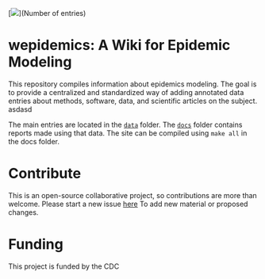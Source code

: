 [![](https://img.shields.io/endpoint?url=https%3A%2F%2Fut-iddynamics.github.io%2Fwepidemics%2Finfo%2Fentries.json)](Number of entries)

# wepidemics: A Wiki for Epidemic Modeling

This repository compiles information about epidemics modeling. The goal is
to provide a centralized and standardized way of adding annotated data entries
about methods, software, data, and scientific articles on the subject. asdasd

The main entries are located in the [`data`](data) folder. The [`docs`](docs) folder
contains reports made using that data. The site can be compiled using `make all`
in the docs folder.

# Contribute

This is an open-source collaborative project, so contributions are more
than welcome. Please start a new issue [here](https://github.com/UT-IDDynamics/wepidemics/issues/new) To add new material or proposed changes.

# Funding

This project is funded by the CDC
